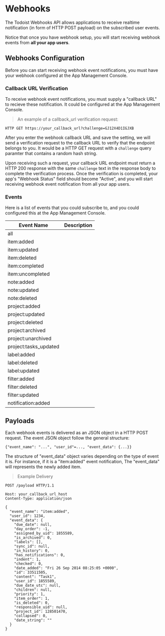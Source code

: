 # Webhooks

The Todoist Webhooks API allows applications to receive realtime notification (in form of HTTP POST payload) on the subscribed user events. 

Notice that once you have webhook setup, you will start receiving webhook events from __all your app users__.


## Webhooks Configuration

Before you can start receiving webhook event notifications, you must have your webhook configured at the App Management Console. 


### Callback URL Verification

To receive webhook event notifications, you must supply a "callback URL" to recieve these notification. It could be configured at the App Management Console.

> An example of a callback_url verification request:
```
HTTP GET https://your_callback_url?challenge=GJ12X4D1IGJXB
```

After you enter the webhook callback URL and save the setting, we will send a verification request to the callback URL to verify that the endpoint belongs to you. It would be a HTTP GET request with a `challenge` query paramter that contains a random hash string. 

Upon receiving such a request, your callback URL endpoint must return a HTTP 200 response with the same `challenge` text in the response body to complete the verification process. Once the verification is completed, your app's "Webhook Status" field should become "Active", and you will start receiving webhook event notification from all your app users.



### Events

Here is a list of events that you could subscribe to, and you could configured this at the App Management Console.


Event Name | Description
-------- | -----------
all | 
item:added | 
item:updated | 
item:deleted | 
item:completed | 
item:uncompleted | 
note:added | 
note:updated | 
note:deleted | 
project:added | 
project:updated | 
project:deleted | 
project:archived | 
project:unarchived | 
project:tasks_updated | 
label:added | 
label:deleted | 
label:updated | 
filter:added | 
filter:deleted | 
filter:updated | 
notification:added | 



## Payloads

Each webhook events is delivered as an JSON object in a HTTP POST request. The event JSON object follow the general structure:

`{"event_name": "...", "user_id"=..., "event_data": {...}}`

The structure of "event_data" object varies depending on the type of event it is. For instance, if it is a "item:added" event notification, 
The "event_data" will represents the newly added item.


> Example Delivery

```
POST /payload HTTP/1.1

Host: your_callback_url_host
Content-Type: application/json

{
  "event_name": "item:added",
  "user_id": 1234,
  "event_data": {
    "due_date": null,
    "day_order": -1,
    "assigned_by_uid": 1855589,
    "is_archived": 0,
    "labels": [],
    "sync_id": null,
    "in_history": 0,
    "has_notifications": 0,
    "indent": 1,
    "checked": 0,
    "date_added": "Fri 26 Sep 2014 08:25:05 +0000",
    "id": 33511505,
    "content": "Task1",
    "user_id": 1855589,
    "due_date_utc": null,
    "children": null,
    "priority": 1,
    "item_order": 1,
    "is_deleted": 0,
    "responsible_uid": null,
    "project_id": 128501470,
    "collapsed": 0,
    "date_string": ""
  }
}
```



